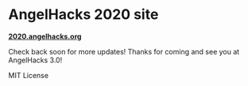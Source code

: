 # AngelHacks 2020 site

[**2020.angelhacks.org**](https://2020.angelhacks.org)

Check back soon for more updates! Thanks for coming and see you at AngelHacks 3.0!

MIT License
